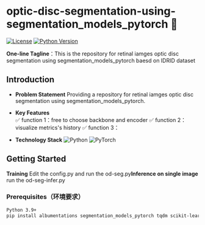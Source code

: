 # optic-disc-segmentation-using-segmentation_models_pytorch 🚀
[![License](https://img.shields.io/badge/License-Apache%202.0-blue.svg)](https://opensource.org/licenses/Apache-2.0)
[![Python Version](https://img.shields.io/badge/Python-3.9%2B-brightgreen)](https://python.org)

**One-line Tagline**：This is the repository for retinal iamges optic disc segmentation using segmentation_models_pytorch baesd on IDRID dataset

## Introduction
- ​**Problem Statement**​
  Providing a repository for retinal iamges optic disc segmentation using segmentation_models_pytorch.
  
- ​**Key Features**​  
  ✅ function 1：free to choose backbone and encoder
  ✅ function 2：visualize metrics's history
  ✅ function 3：

- ​**Technology Stack**​
  ![Python](https://img.shields.io/badge/-Python-3776AB?logo=python&logoColor=white)
  ![PyTorch](https://img.shields.io/badge/-PyTorch-EE4C2C?logo=pytorch)

## Getting Started
​**Training**
Edit the config.py and run the od-seg.py
​**Inference on single image**
run the od-seg-infer.py

### Prerequisites（环境要求）
```bash
Python 3.9+  
pip install albumentations segmentation_models_pytorch tqdm scikit-learn scikit-image
